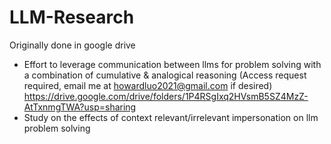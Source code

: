# LLM-Research
Originally done in google drive
- Effort to leverage communication between llms for problem solving with a combination of cumulative & analogical reasoning (Access request required, email me at howardluo2021@gmail.com if desired) https://drive.google.com/drive/folders/1P4RSgIxq2HVsmB5SZ4MzZ-AtTxnmgTWA?usp=sharing
- Study on the effects of context relevant/irrelevant impersonation on llm problem solving
